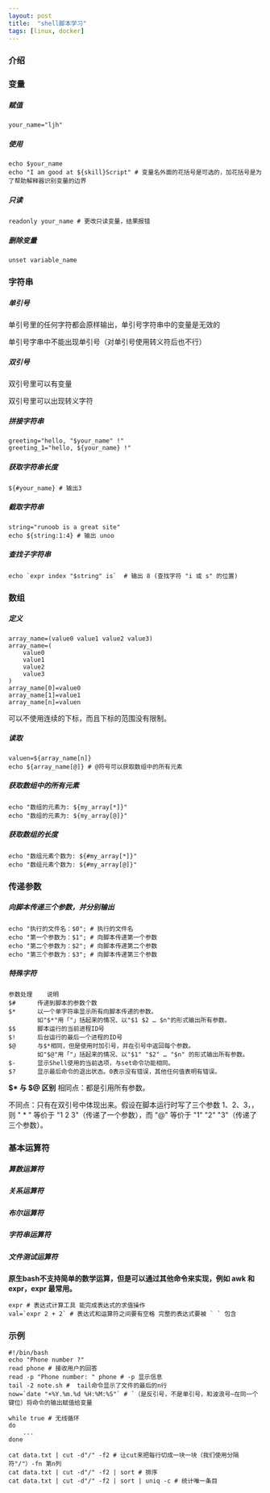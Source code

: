 ```yaml
---
layout: post
title:  "shell脚本学习"
tags: [linux, docker]
---
```

### 介绍

<!--excerpt-->
### 变量
##### 赋值
```shell
your_name="ljh"
```
##### 使用
```shell
echo $your_name
echo "I am good at ${skill}Script" # 变量名外面的花括号是可选的，加花括号是为了帮助解释器识别变量的边界
```
##### 只读
```shell
readonly your_name # 更改只读变量，结果报错
```
##### 删除变量
```shell
unset variable_name
```
### 字符串
##### 单引号
单引号里的任何字符都会原样输出，单引号字符串中的变量是无效的

单引号字串中不能出现单引号（对单引号使用转义符后也不行）
##### 双引号
双引号里可以有变量

双引号里可以出现转义字符
##### 拼接字符串
```shell
greeting="hello, "$your_name" !"
greeting_1="hello, ${your_name} !"
```
##### 获取字符串长度
```shell
${#your_name} # 输出3
```
##### 截取字符串
```shell
string="runoob is a great site"
echo ${string:1:4} # 输出 unoo
```
##### 查找子字符串
```shell
echo `expr index "$string" is`  # 输出 8 (查找字符 "i 或 s" 的位置)
```
### 数组
##### 定义
```shell
array_name=(value0 value1 value2 value3)
array_name=(
    value0
    value1
    value2
    value3
)
array_name[0]=value0
array_name[1]=value1
array_name[n]=valuen
```
可以不使用连续的下标，而且下标的范围没有限制。
##### 读取
```shell
valuen=${array_name[n]}
echo ${array_name[@]} # @符号可以获取数组中的所有元素
```
##### 获取数组中的所有元素
```shell
echo "数组的元素为: ${my_array[*]}"
echo "数组的元素为: ${my_array[@]}"
```
##### 获取数组的长度
```shell
echo "数组元素个数为: ${#my_array[*]}"
echo "数组元素个数为: ${#my_array[@]}"
```
### 传递参数
##### 向脚本传递三个参数，并分别输出
```shell
echo "执行的文件名：$0"; # 执行的文件名
echo "第一个参数为：$1"; # 向脚本传递第一个参数
echo "第二个参数为：$2"; # 向脚本传递第二个参数
echo "第三个参数为：$3"; # 向脚本传递第三个参数
```
##### 特殊字符
```shell
参数处理	说明
$#		传递到脚本的参数个数
$*		以一个单字符串显示所有向脚本传递的参数。
        如"$*"用「"」括起来的情况、以"$1 $2 … $n"的形式输出所有参数。
$$		脚本运行的当前进程ID号
$!		后台运行的最后一个进程的ID号
$@		与$*相同，但是使用时加引号，并在引号中返回每个参数。
        如"$@"用「"」括起来的情况、以"$1" "$2" … "$n" 的形式输出所有参数。
$-		显示Shell使用的当前选项，与set命令功能相同。
$?		显示最后命令的退出状态。0表示没有错误，其他任何值表明有错误。
```
**$\* 与 $@ 区别**
相同点：都是引用所有参数。

不同点：只有在双引号中体现出来。假设在脚本运行时写了三个参数 1、2、3，，则 " * " 等价于 "1 2 3"（传递了一个参数），而 "@" 等价于 "1" "2" "3"（传递了三个参数）。
### 基本运算符
##### 算数运算符
##### 关系运算符
##### 布尔运算符
##### 字符串运算符
##### 文件测试运算符
**原生bash不支持简单的数学运算，但是可以通过其他命令来实现，例如 awk 和 expr，expr 最常用。**
```shell
expr # 表达式计算工具 能完成表达式的求值操作
val=`expr 2 + 2` # 表达式和运算符之间要有空格 完整的表达式要被 ` ` 包含
```
### 示例
```shell
#!/bin/bash
echo "Phone number ?"
read phone # 接收用户的回答
read -p "Phone number: " phone # -p 显示信息
tail -2 note.sh #  tail命令显示了文件的最后的n行
now=`date "+%Y.%m.%d %H:%M:%S"` # `（是反引号，不是单引号，和波浪号~在同一个键位）将命令的输出赋值给变量

while true # 无线循环
do
	...
done

cat data.txt | cut -d"/" -f2 # 让cut来把每行切成一块一块（我们使用分隔符"/"）-fn 第n列
cat data.txt | cut -d"/" -f2 | sort # 排序
cat data.txt | cut -d"/" -f2 | sort | uniq -c # 统计唯一条目
```

